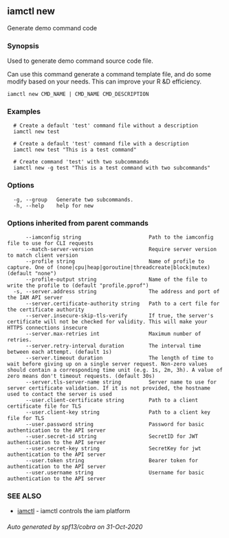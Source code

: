 ## iamctl new

Generate demo command code

### Synopsis

Used to generate demo command source code file.

 Can use this command generate a command template file, and do some modify based on your needs. This can improve your R &D efficiency.

```
iamctl new CMD_NAME | CMD_NAME CMD_DESCRIPTION
```

### Examples

```
  # Create a default 'test' command file without a description
  iamctl new test
  
  # Create a default 'test' command file with a description
  iamctl new test "This is a test command"
  
  # Create command 'test' with two subcommands
  iamctl new -g test "This is a test command with two subcommands"
```

### Options

```
  -g, --group   Generate two subcommands.
  -h, --help    help for new
```

### Options inherited from parent commands

```
      --iamconfig string                      Path to the iamconfig file to use for CLI requests
      --match-server-version                  Require server version to match client version
      --profile string                        Name of profile to capture. One of (none|cpu|heap|goroutine|threadcreate|block|mutex) (default "none")
      --profile-output string                 Name of the file to write the profile to (default "profile.pprof")
  -s, --server.address string                 The address and port of the IAM API server
      --server.certificate-authority string   Path to a cert file for the certificate authority
      --server.insecure-skip-tls-verify       If true, the server's certificate will not be checked for validity. This will make your HTTPS connections insecure
      --server.max-retries int                Maximum number of retries.
      --server.retry-interval duration        The interval time between each attempt. (default 1s)
      --server.timeout duration               The length of time to wait before giving up on a single server request. Non-zero values should contain a corresponding time unit (e.g. 1s, 2m, 3h). A value of zero means don't timeout requests. (default 30s)
      --server.tls-server-name string         Server name to use for server certificate validation. If it is not provided, the hostname used to contact the server is used
      --user.client-certificate string        Path to a client certificate file for TLS
      --user.client-key string                Path to a client key file for TLS
      --user.password string                  Password for basic authentication to the API server
      --user.secret-id string                 SecretID for JWT authentication to the API server
      --user.secret-key string                SecretKey for jwt authentication to the API server
      --user.token string                     Bearer token for authentication to the API server
      --user.username string                  Username for basic authentication to the API server
```

### SEE ALSO

* [iamctl](iamctl.md)	 - iamctl controls the iam platform

###### Auto generated by spf13/cobra on 31-Oct-2020
